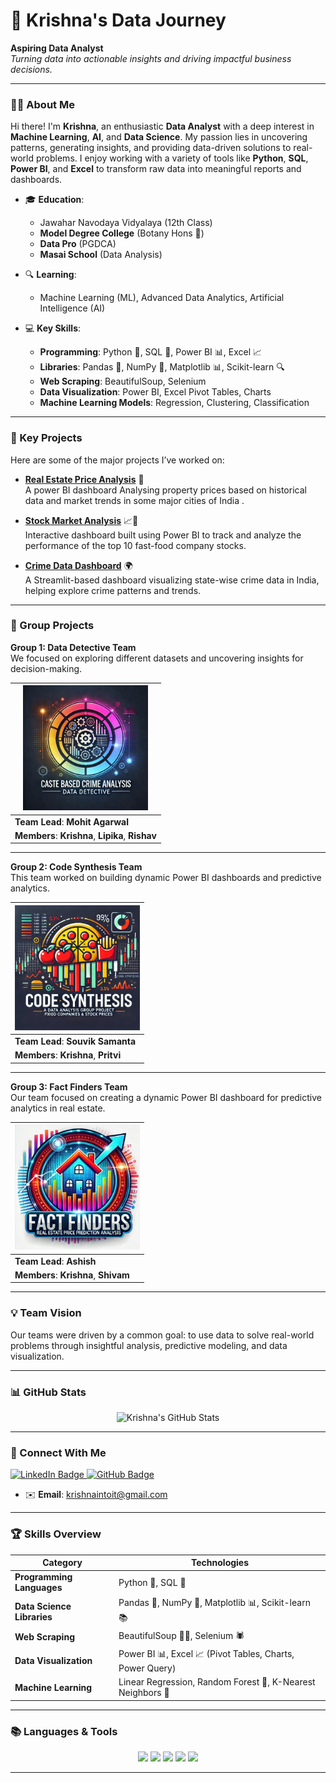 # 🚀 Krishna's Data Journey

**Aspiring Data Analyst**  
*Turning data into actionable insights and driving impactful business decisions.*

---

### 👨‍💻 About Me

Hi there! I'm **Krishna**, an enthusiastic **Data Analyst** with a deep interest in **Machine Learning**, **AI**, and **Data Science**. My passion lies in uncovering patterns, generating insights, and providing data-driven solutions to real-world problems. I enjoy working with a variety of tools like **Python**, **SQL**, **Power BI**, and **Excel** to transform raw data into meaningful reports and dashboards.

- 🎓 **Education**:  
  - Jawahar Navodaya Vidyalaya (12th Class)  
  - **Model Degree College** (Botany Hons 🌿)
  - **Data Pro** (PGDCA)
  - **Masai School** (Data Analysis)

- 🔍 **Learning**:  
  - Machine Learning (ML), Advanced Data Analytics, Artificial Intelligence (AI)

- 💻 **Key Skills**:  
  - **Programming**: Python 🐍, SQL 💾, Power BI 📊, Excel 📈  
  - **Libraries**: Pandas 🐼, NumPy 🔢, Matplotlib 📊, Scikit-learn 🔍  
  - **Web Scraping**: BeautifulSoup, Selenium  
  - **Data Visualization**: Power BI, Excel Pivot Tables, Charts  
  - **Machine Learning Models**: Regression, Clustering, Classification

---

### 🔑 Key Projects

Here are some of the major projects I’ve worked on:

- **[Real Estate Price Analysis](#)** 🏡  
  A power BI dashboard Analysing property prices based on historical data and market trends in some major cities of India .

- **[Stock Market Analysis](#)** 📈🍔  
  Interactive dashboard built using Power BI to track and analyze the performance of the top 10 fast-food company stocks.

- **[Crime Data Dashboard](#)** 🌍  
  A Streamlit-based dashboard visualizing state-wise crime data in India, helping explore crime patterns and trends.

---

### 👥 Group Projects

**Group 1: Data Detective Team**  
We focused on exploring different datasets and uncovering insights for decision-making.

| <img src="https://github.com/krish-na-1010/krish-na-1010/blob/9a8e40620a885a9cd9411fa58cbdb4b4f316f33f/project%201%20logo.jpg" width="200"/> |
|------------------------------------|
| **Team Lead**: **Mohit Agarwal**  |
| **Members**: **Krishna**, **Lipika**, **Rishav** |

---

**Group 2: Code Synthesis Team**  
This team worked on building dynamic Power BI dashboards and predictive analytics.

| <img src="https://github.com/krish-na-1010/krish-na-1010/blob/e0813a3c3a8d791f355a166749149e7aa8de9cf0/p_2%20logo.jpg" width="200"/> |
|------------------------------------|
| **Team Lead**: **Souvik Samanta** |
| **Members**: **Krishna**, **Pritvi** |

---

**Group 3: Fact Finders Team**  
Our team focused on creating a dynamic Power BI dashboard for predictive analytics in real estate.

| <img src="project3_logo.jpg" width="200"/> |
|------------------------------------|
| **Team Lead**: **Ashish**          |
| **Members**: **Krishna**, **Shivam** |

---

### 💡 Team Vision  
Our teams were driven by a common goal: to use data to solve real-world problems through insightful analysis, predictive modeling, and data visualization.

---

### 📊 GitHub Stats

<p align="center">
  <img src="https://github-readme-stats.vercel.app/api?username=krish-na-1010&show_icons=true&theme=radical" width="450" alt="Krishna's GitHub Stats" />
</p>

---

### 💼 Connect With Me

<p align="left">
  <a href="https://www.linkedin.com/in/krushna-chandra-nayak-b18a55176/">
    <img src="https://img.shields.io/badge/LinkedIn-0A66C2?style=for-the-badge&logo=linkedin&logoColor=white" height="30" alt="LinkedIn Badge" />
  </a>
  <a href="https://github.com/krish-na-1010">
    <img src="https://img.shields.io/badge/GitHub-171515?style=for-the-badge&logo=github&logoColor=white" height="30" alt="GitHub Badge" />
  </a>
</p>

- ✉️ **Email**: krishnaintoit@gmail.com

---


### 🏆 Skills Overview

| **Category**               | **Technologies**                                                                 |
| ---------------------------| ------------------------------------------------------------------------------- |
| **Programming Languages**   | Python 🐍, SQL 💾                                                                |
| **Data Science Libraries**  | Pandas 🐼, NumPy 🔢, Matplotlib 📊, Scikit-learn 📚                              |
| **Web Scraping**            | BeautifulSoup 🧑‍💻, Selenium 🕷️                                                |
| **Data Visualization**      | Power BI 📊, Excel 📈 (Pivot Tables, Charts, Power Query)                       |
| **Machine Learning**        | Linear Regression, Random Forest 🌳, K-Nearest Neighbors 🔎                      |

---

### 📚 **Languages & Tools**

<p align="center">
  <img src="https://img.shields.io/badge/Python-3776AB?style=for-the-badge&logo=python&logoColor=white" height="30" />
  <img src="https://img.shields.io/badge/SQL-316192?style=for-the-badge&logo=postgresql&logoColor=white" height="30" />
  <img src="https://img.shields.io/badge/Power%20BI-F2C811?style=for-the-badge&logo=power-bi&logoColor=black" height="30" />
  <img src="https://img.shields.io/badge/BeautifulSoup-3B3B3B?style=for-the-badge&logo=beautifulsoup&logoColor=white" height="30" />
  <img src="https://img.shields.io/badge/Selenium-43B02A?style=for-the-badge&logo=selenium&logoColor=white" height="30" />
</p>

---

